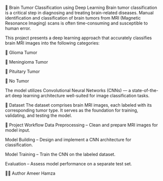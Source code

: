 🧠 Brain Tumor Classification using Deep Learning
Brain tumor classification is a critical step in diagnosing and treating brain-related diseases. Manual identification and classification of brain tumors from MRI (Magnetic Resonance Imaging) scans is often time-consuming and susceptible to human error.

This project presents a deep learning approach that accurately classifies brain MRI images into the following categories:

🎯 Glioma Tumor

🎯 Meningioma Tumor

🎯 Pituitary Tumor

🎯 No Tumor

The model utilizes Convolutional Neural Networks (CNNs) — a state-of-the-art deep learning architecture well-suited for image classification tasks.

📂 Dataset
The dataset comprises brain MRI images, each labeled with its corresponding tumor type. It serves as the foundation for training, validating, and testing the model.

🚀 Project Workflow
Data Preprocessing – Clean and prepare MRI images for model input.

Model Building – Design and implement a CNN architecture for classification.

Model Training – Train the CNN on the labeled dataset.

Evaluation – Assess model performance on a separate test set.

👨‍💻 Author
Ameer Hamza
